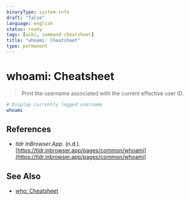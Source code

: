 ```yaml
---
binaryType: system-info
draft: "false"
language: english
status: ready
tags: [wiki, command-cheatsheet]
title: "whoami: Cheatsheet"
type: permanent
---
```


# whoami: Cheatsheet

> Print the username associated with the current effective user ID.

```bash
# Display currently logged username
whoami
```

## References

- _tldr InBrowser.App_. (n.d.). [https://tldr.inbrowser.app/pages/common/whoami](https://tldr.inbrowser.app/pages/common/whoami)

## See Also

- [who: Cheatsheet](who-cheatsheet.md)
